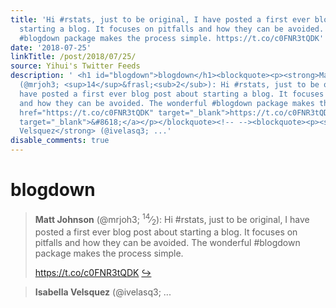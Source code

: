 ```yaml
---
title: 'Hi #rstats, just to be original, I have posted a first ever blog post about
  starting a blog. It focuses on pitfalls and how they can be avoided. The wonderful
  #blogdown package makes the process simple. https://t.co/c0FNR3tQDK'
date: '2018-07-25'
linkTitle: /post/2018/07/25/
source: Yihui's Twitter Feeds
description: ' <h1 id="blogdown">blogdown</h1><blockquote><p><strong>Matt Johnson</strong>
  (@mrjoh3; <sup>14</sup>&frasl;<sub>2</sub>): Hi #rstats, just to be original, I
  have posted a first ever blog post about starting a blog. It focuses on pitfalls
  and how they can be avoided. The wonderful #blogdown package makes the process simple.</p><p><a
  href="https://t.co/c0FNR3tQDK" target="_blank">https://t.co/c0FNR3tQDK</a> <a href="https://twitter.com/xieyihui/status/1021707249364815872"
  target="_blank">&#8618;</a></p></blockquote><!-- --><blockquote><p><strong>Isabella
  Velsquez</strong> (@ivelasq3; ...'
disable_comments: true
---
```

 <h1 id="blogdown">blogdown</h1><blockquote><p><strong>Matt Johnson</strong> (@mrjoh3; <sup>14</sup>&frasl;<sub>2</sub>): Hi #rstats, just to be original, I have posted a first ever blog post about starting a blog. It focuses on pitfalls and how they can be avoided. The wonderful #blogdown package makes the process simple.</p><p><a href="https://t.co/c0FNR3tQDK" target="_blank">https://t.co/c0FNR3tQDK</a> <a href="https://twitter.com/xieyihui/status/1021707249364815872" target="_blank">&#8618;</a></p></blockquote><!-- --><blockquote><p><strong>Isabella Velsquez</strong> (@ivelasq3; ...